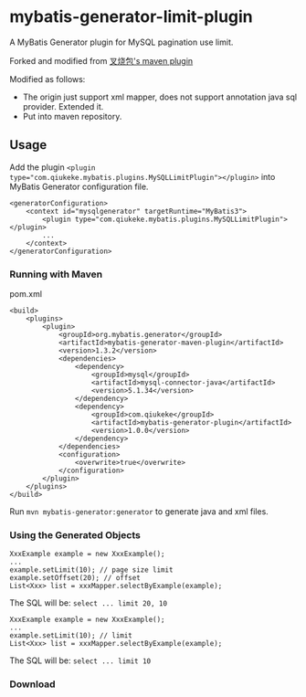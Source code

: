 # mybatis-generator-limit-plugin
A MyBatis Generator plugin for MySQL pagination use limit.

Forked and modified from [叉烧包's maven plugin](https://github.com/wucao/mybatis-generator-limit-plugin)

Modified as follows:

* The origin just support xml mapper, does not support annotation java sql provider. Extended it. 
* Put into maven repository.

## Usage

Add the plugin `<plugin type="com.qiukeke.mybatis.plugins.MySQLLimitPlugin"></plugin>` into MyBatis Generator configuration file.

```
<generatorConfiguration>
    <context id="mysqlgenerator" targetRuntime="MyBatis3">
    	<plugin type="com.qiukeke.mybatis.plugins.MySQLLimitPlugin"></plugin>
    	...
    </context>
</generatorConfiguration>
```

### Running with Maven

pom.xml


```
<build>
	<plugins>
		<plugin>
			<groupId>org.mybatis.generator</groupId>
			<artifactId>mybatis-generator-maven-plugin</artifactId>
			<version>1.3.2</version>
			<dependencies>
				<dependency>
					<groupId>mysql</groupId>
					<artifactId>mysql-connector-java</artifactId>
					<version>5.1.34</version>
				</dependency>
				<dependency>
					<groupId>com.qiukeke</groupId>
					<artifactId>mybatis-generator-plugin</artifactId>
					<version>1.0.0</version>
				</dependency>
			</dependencies>
			<configuration>
				<overwrite>true</overwrite>
			</configuration>
		</plugin>
	</plugins>
</build>
```

Run `mvn mybatis-generator:generator` to generate java and xml files.

### Using the Generated Objects

```
XxxExample example = new XxxExample();
...
example.setLimit(10); // page size limit
example.setOffset(20); // offset
List<Xxx> list = xxxMapper.selectByExample(example);
```
The SQL will be:
`select ... limit 20, 10`

```
XxxExample example = new XxxExample();
...
example.setLimit(10); // limit
List<Xxx> list = xxxMapper.selectByExample(example);
```
The SQL will be:
`select ... limit 10`

### Download

